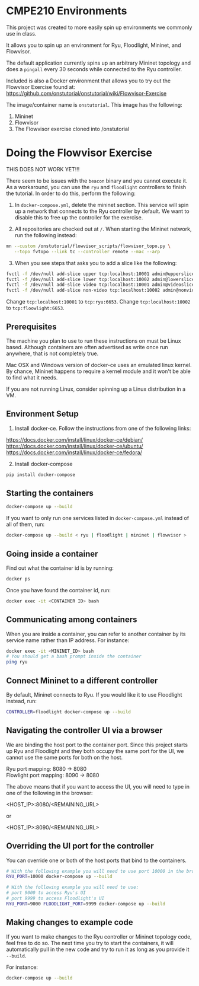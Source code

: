 # CMPE210 Environments

This project was created to more easily spin up environments we commonly use in class.

It allows you to spin up an environment for Ryu, Floodlight, Mininet, and Flowvisor.

The default application currently spins up an arbitrary Mininet topology and does a
`pingall` every 30 seconds while connected to the Ryu controller.

Included is also a Docker environment that allows you to try out the Flowvisor Exercise
found at: https://github.com/onstutorial/onstutorial/wiki/Flowvisor-Exercise

The image/container name is `onstutorial`. This image has the following:

1. Mininet
2. Flowvisor
3. The Flowvisor exercise cloned into /onstutorial

# Doing the Flowvisor Exercise

THIS DOES NOT WORK YET!!!

There seem to be issues with the `beacon` binary and you cannot execute it. As a workaround,
you can use the `ryu` and `floodlight` controllers to finish the tutorial. In order to do this,
perform the following:

1. In `docker-compose.yml`, delete the mininet section. This service will spin up a network
that connects to the Ryu controller by default. We want to disable this to free up the
controller for the exercise.

2. All repositories are checked out at `/`. When starting the Mininet network, run the
following instead:
```bash
mn --custom /onstutorial/flowvisor_scripts/flowvisor_topo.py \
   --topo fvtopo --link tc --controller remote --mac --arp
```

3. When you see steps that asks you to add a slice like the following:
```bash
fvctl -f /dev/null add-slice upper tcp:localhost:10001 admin@upperslice
fvctl -f /dev/null add-slice lower tcp:localhost:10002 admin@lowerslice
fvctl -f /dev/null add-slice video tcp:localhost:10001 admin@videoslice
fvctl -f /dev/null add-slice non-video tcp:localhost:10002 admin@nonvideoslice
```
Change `tcp:localhost:10001` to `tcp:ryu:6653`.
Change `tcp:localhost:10002` to `tcp:floowlight:6653`.

## Prerequisites

The machine you plan to use to run these instructions on must be Linux based. Although
containers are often advertised as write once run anywhere, that is not completely true.

Mac OSX and Windows version of docker-ce uses an emulated linux kernel. By chance,
Mininet happens to require a kernel module and it won't be able to find what it needs.

If you are not running Linux, consider spinning up a Linux distribution in a VM.

## Environment Setup

1. Install docker-ce. Follow the instructions from one of the following links:

https://docs.docker.com/install/linux/docker-ce/debian/  
https://docs.docker.com/install/linux/docker-ce/ubuntu/  
https://docs.docker.com/install/linux/docker-ce/fedora/

2. Install docker-compose

```bash
pip install docker-compose
```

## Starting the containers

```bash
docker-compose up --build
```

If you want to only run one services listed in `docker-compose.yml` instead of all
of them, run:

```bash
docker-compose up --build < ryu | floodlight | mininet | flowvisor >
```

## Going inside a container

Find out what the container id is by running:
```bash
docker ps
```
Once you have found the container id, run:
```bash
docker exec -it <CONTAINER ID> bash
```

## Communicating among containers

When you are inside a container, you can refer to another container by its service name
rather than IP address. For instance:
```bash
docker exec -it <MININET_ID> bash
# You should get a bash prompt inside the container
ping ryu
```

## Connect Mininet to a different controller

By default, Mininet connects to Ryu. If you would like it to use Floodlight instead, run:
```bash
CONTROLLER=floodlight docker-compose up --build
```

## Navigating the controller UI via a browser

We are binding the host port to the container port. Since this project starts up Ryu and
Floodlight and they both occupy the same port for the UI, we cannot use the same ports for
both on the host.

Ryu port mapping:  8080 -> 8080  
Flowlight port mapping:  8090 -> 8080

The above means that if you want to access the UI, you will need to type in one of the
following in the browser:

<HOST_IP>:8080/<REMAINING_URL>

or

<HOST_IP>:8090/<REMAINING_URL>

## Overriding the UI port for the controller

You can override one or both of the host ports that bind to the containers.
```bash
# With the following example you will need to use port 10000 in the browser to access Ryu's UI
RYU_PORT=10000 docker-compose up --build

# With the following example you will need to use:
# port 9000 to access Ryu's UI
# port 9999 to access Floodlight's UI
RYU_PORT=9000 FLOODLIGHT_PORT=9999 docker-compose up --build
```

## Making changes to example code

If you want to make changes to the Ryu controller or Mininet topology code, feel
free to do so. The next time you try to start the containers, it will automatically
pull in the new code and try to run it as long as you provide it `--build`.

For instance:

```bash
docker-compose up --build
```
